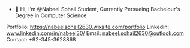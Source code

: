 - 👋 Hi, I’m @Nabeel Sohail
Student, Currently Persueing Bachelour's Degree in Computer Science

Portfolio: https://nabeelsohail2630.wixsite.com/portfolio
Linkedin: www.linkedin.com/in/nabeel30/ 
Email: nabeel.sohail2630@outlook.com 
Contact: +92-345-3628868

<!---
NabeelSohail-30/NabeelSohail-30 is a ✨ special ✨ repository because its `README.md` (this file) appears on your GitHub profile.
You can click the Preview link to take a look at your changes.
--->
